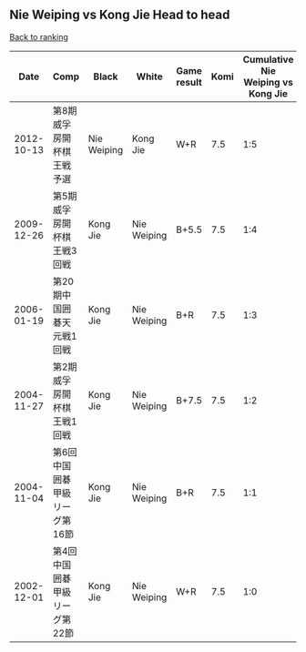## Nie Weiping vs Kong Jie Head to head

[Back to ranking](../../index.md)




| **Date** | **Comp** | **Black** | **White** | **Game result** | **Komi** | **Cumulative Nie Weiping vs Kong Jie** | **Nie Weiping streak** | **Kong Jie streak** | 
| --- | --- | --- | --- | --- | --- | --- | --- | --- |
| 2012-10-13 | 第8期威孚房開杯棋王戦予選 | Nie Weiping | Kong Jie | W+R | 7.5 | 1:5 | 0 | 5 | 
| 2009-12-26 | 第5期威孚房開杯棋王戦3回戦 | Kong Jie | Nie Weiping | B+5.5 | 7.5 | 1:4 | 0 | 4 | 
| 2006-01-19 | 第20期中国囲碁天元戦1回戦 | Kong Jie | Nie Weiping | B+R | 7.5 | 1:3 | 0 | 3 | 
| 2004-11-27 | 第2期威孚房開杯棋王戦1回戦 | Kong Jie | Nie Weiping | B+7.5 | 7.5 | 1:2 | 0 | 2 | 
| 2004-11-04 | 第6回中国囲碁甲級リーグ第16節 | Kong Jie | Nie Weiping | B+R | 7.5 | 1:1 | 0 | 1 | 
| 2002-12-01 | 第4回中国囲碁甲級リーグ第22節 | Kong Jie | Nie Weiping | W+R | 7.5 | 1:0 | 1 | 0 |




